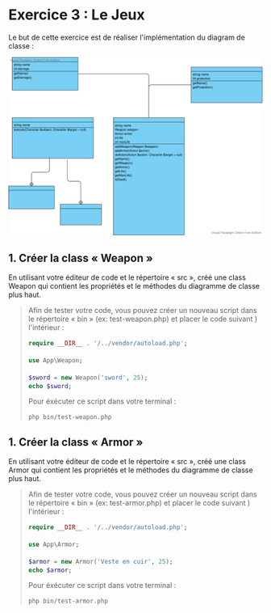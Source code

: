 # Exercice 3 : Le Jeux

Le but de cette exercice est de réaliser l'implémentation
du diagram de classe :

![classes](Classes.svg)

## 1. Créer la class « Weapon »

En utilisant votre éditeur de code et le répertoire « src », créé une
class Weapon qui contient les propriétés et le méthodes du diagramme
de classe plus haut.

> Afin de tester votre code, vous pouvez créer un nouveau script
> dans le répertoire « bin » (ex: test-weapon.php) et placer
> le code suivant ) l'intérieur :
>
> ```php
> require __DIR__ . '/../vendor/autoload.php';
>
> use App\Weapon;
>
> $sword = new Weapon('sword', 25);
> echo $sword;
> ```
>
> Pour éxécuter ce script dans votre terminal :
>
> ```
> php bin/test-weapon.php
> ```

## 1. Créer la class « Armor »

En utilisant votre éditeur de code et le répertoire « src », créé une
class Armor qui contient les propriétés et le méthodes du diagramme
de classe plus haut.

> Afin de tester votre code, vous pouvez créer un nouveau script
> dans le répertoire « bin » (ex: test-armor.php) et placer
> le code suivant ) l'intérieur :
>
> ```php
> require __DIR__ . '/../vendor/autoload.php';
>
> use App\Armor;
>
> $armor = new Armor('Veste en cuir', 25);
> echo $armor;
> ```
>
> Pour éxécuter ce script dans votre terminal :
>
> ```
> php bin/test-armor.php
> ```
